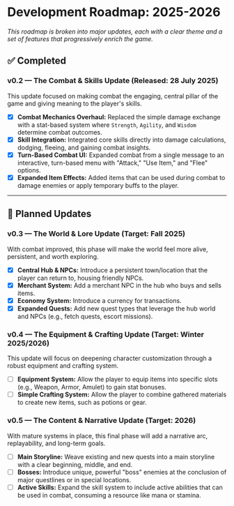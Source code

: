 # Development Roadmap: 2025-2026
*This roadmap is broken into major updates, each with a clear theme and a set of features that progressively enrich the game.*

## ✅ Completed

### v0.2 — The Combat & Skills Update (Released: 28 July 2025)
This update focused on making combat the engaging, central pillar of the game and giving meaning to the player's skills.

- [x] **Combat Mechanics Overhaul:** Replaced the simple damage exchange with a stat-based system where `Strength`, `Agility`, and `Wisdom` determine combat outcomes.
- [x] **Skill Integration:** Integrated core skills directly into damage calculations, dodging, fleeing, and gaining combat insights.
- [x] **Turn-Based Combat UI:** Expanded combat from a single message to an interactive, turn-based menu with "Attack," "Use Item," and "Flee" options.
- [x] **Expanded Item Effects:** Added items that can be used during combat to damage enemies or apply temporary buffs to the player.

---

## 🚀 Planned Updates

### v0.3 — The World & Lore Update (Target: Fall 2025)
With combat improved, this phase will make the world feel more alive, persistent, and worth exploring.

- [x] **Central Hub & NPCs:** Introduce a persistent town/location that the player can return to, housing friendly NPCs.
- [x] **Merchant System:** Add a merchant NPC in the hub who buys and sells items.
- [x] **Economy System:** Introduce a currency for transactions.
- [x] **Expanded Quests:** Add new quest types that leverage the hub world and NPCs (e.g., fetch quests, escort missions).

### v0.4 — The Equipment & Crafting Update (Target: Winter 2025/2026)
This update will focus on deepening character customization through a robust equipment and crafting system.

- [ ] **Equipment System:** Allow the player to equip items into specific slots (e.g., Weapon, Armor, Amulet) to gain stat bonuses.
- [ ] **Simple Crafting System:** Allow the player to combine gathered materials to create new items, such as potions or gear.

### v0.5 — The Content & Narrative Update (Target: 2026)
With mature systems in place, this final phase will add a narrative arc, replayability, and long-term goals.

- [ ] **Main Storyline:** Weave existing and new quests into a main storyline with a clear beginning, middle, and end.
- [ ] **Bosses:** Introduce unique, powerful "boss" enemies at the conclusion of major questlines or in special locations.
- [ ] **Active Skills:** Expand the skill system to include active abilities that can be used in combat, consuming a resource like mana or stamina.
